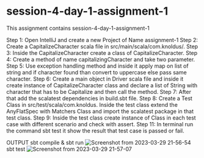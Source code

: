 # session-4-day-1-assignment-1
This assignment contains session-4-day-1-assignment-1

Step 1: Open IntelliJ and create a new Project of Name assignment-1
Step 2: Create a CapitalizeCharacter scala file in src/main/scala/com.knoldus/.
Step 3: Inside the CapitalizeCharacter create a class of CapitalizeCharacter.
Step 4: Create a method of name capitalizingCharacter and take two parameter.
Step 5: Use exception handling method and inside it apply map on list of string and if character found than convert to uppercase else pass same character.
Step 6: Create a main object in Driver scala file and inside it create instance of CapitalizeCharacter class and declare a list of String with character that has to be Capitalize and then call the method.
Step 7: After that add the scalatest dependencies in build.sbt file.
Step 8: Create a Test Class in src/test/scala/com.knoldus. Inside the test class extend the AnyFlatSpec with Matchers Class and import the scalatest package in that test class.
Step 9: Inside the test class create instance of Class in each test case with different scenario and check with assert.
Step 11: In terminal run the command sbt test it show the result that test case is passed or fail.

OUTPUT
sbt compile & sbt run
![Screenshot from 2023-03-29 21-56-54](https://user-images.githubusercontent.com/124979629/228605580-dc0e2d02-2eb8-455f-8bf1-7d4abe4a2946.png)
sbt test
![Screenshot from 2023-03-29 21-57-07](https://user-images.githubusercontent.com/124979629/228605622-199d15fc-287c-4572-838b-26358b750f20.png)
